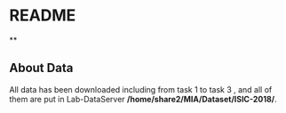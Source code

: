 # README
**

## About Data
All data has been downloaded including from task 1 to task 3 , and all of them 
are put in Lab-DataServer **/home/share2/MIA/Dataset/ISIC-2018/**. 
